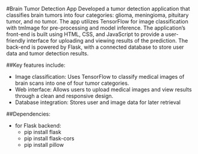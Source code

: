 

#Brain Tumor Detection App
Developed a tumor detection application that classifies brain tumors into four categories: glioma, meningioma, pituitary tumor, and no tumor. The app utilizes TensorFlow for image classification with tmImage for pre-processing and model inference. The application’s front-end is built using HTML, CSS, and JavaScript to provide a user-friendly interface for uploading and viewing results of the prediction. The back-end is powered by Flask, with a connected database to store user data and tumor detection results.

##Key features include:
- Image classification: Uses TensorFlow to classify medical images of brain scans into one of four tumor categories.
- Web interface: Allows users to upload medical images and view results through a clean and responsive design.
- Database integration: Stores user and image data for later retrieval


##Dependencies: 
- for Flask backend:
    -  pip install flask
    -  pip install flask-cors
    -  pip install pillow


                  
